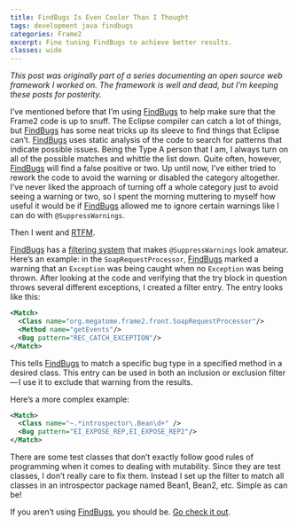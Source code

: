 ```yaml
---
title: FindBugs Is Even Cooler Than I Thought
tags: development java findbugs
categories: Frame2
excerpt: Fine tuning FindBugs to achieve better results.
classes: wide
---
```


_This post was originally part of a series documenting an open source web framework I worked on. The framework is well and dead, but I’m keeping these posts for posterity._

I’ve mentioned before that I’m using [FindBugs](http://findbugs.sourceforge.net/index.html) to help make sure that the Frame2 code is up to snuff. The Eclipse compiler can catch a lot of things, but [FindBugs](http://findbugs.sourceforge.net/index.html) has some neat tricks up its sleeve to find things that Eclipse can’t. [FindBugs](http://findbugs.sourceforge.net/index.html) uses static analysis of the code to search for patterns that indicate possible issues. Being the Type A person that I am, I always turn on all of the possible matches and whittle the list down. Quite often, however, [FindBugs](http://findbugs.sourceforge.net/index.html) will find a false positive or two. Up until now, I’ve either tried to rework the code to avoid the warning or disabled the category altogether. I’ve never liked the approach of turning off a whole category just to avoid seeing a warning or two, so I spent the morning muttering to myself how useful it would be if [FindBugs](http://findbugs.sourceforge.net/index.html) allowed me to ignore certain warnings like I can do with `@SuppressWarnings`.

Then I went and [RTFM](http://findbugs.sourceforge.net/manual/index.html).

[FindBugs](http://findbugs.sourceforge.net/index.html) has a [filtering system](http://findbugs.sourceforge.net/manual/filter.html) that makes `@SuppressWarnings` look amateur. Here’s an example: in the `SoapRequestProcessor`, [FindBugs](http://findbugs.sourceforge.net/index.html) marked a warning that an `Exception` was being caught when no `Exception` was being thrown. After looking at the code and verifying that the try block in question throws several different exceptions, I created a filter entry. The entry looks like this:

```xml    
<Match>
  <Class name="org.megatome.frame2.front.SoapRequestProcessor"/>
  <Method name="getEvents"/>
  <Bug pattern="REC_CATCH_EXCEPTION"/>
</Match>
```

This tells [FindBugs](http://findbugs.sourceforge.net/index.html) to match a specific bug type in a specified method in a desired class. This entry can be used in both an inclusion or exclusion filter — I use it to exclude that warning from the results.

Here’s a more complex example:

```xml
<Match>
  <Class name="~.*introspector\.Bean\d+" />
  <Bug pattern="EI_EXPOSE_REP,EI_EXPOSE_REP2"/>
</Match>
```

There are some test classes that don’t exactly follow good rules of programming when it comes to dealing with mutability. Since they are test classes, I don’t really care to fix them. Instead I set up the filter to match all classes in an introspector package named Bean1, Bean2, etc. Simple as can be!

If you aren’t using [FindBugs](http://findbugs.sourceforge.net/index.html), you should be. [Go check it out](http://findbugs.sourceforge.net/index.html).
